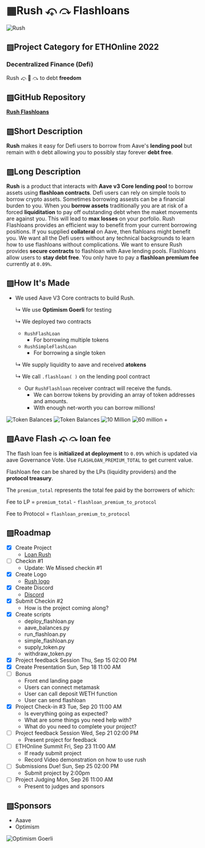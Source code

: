 
#  ▦Rush ⤽ ⤼ Flashloans
![Rush](./images/rush_contracts/rush_contracts.002.jpeg)

## ▨Project Category for ETHOnline 2022

### **Decentralized Finance (Defi)** 
Rush ⤽ 🎠 ⤼ to debt **freedom**

## ▨GitHub Repository
[**Rush Flashloans**](https://github.com/mmsaki/flash-loan-rush)

## ▨Short Description
**Rush** makes it easy for Defi users to borrow from Aave's **lending pool** but remain with `0` debt allowing you to possibly stay forever **debt free**.

## ▨Long Description

**Rush** is a product that interacts with **Aave v3 Core lending pool** to borrow assets using **flashloan contracts**. Defi users can rely on simple tools to borrow crypto assets. Sometimes borrowing assests can be a financial burden to you. When you **borrow assets** traditionally you are at risk of a forced **liquiditation** to pay off outstanding debt when the maket movements are against you. This will lead to **max losses** on your porfolio. Rush Flashloans provides an efficient way to benefit from your current borrowing positions. If you supplied **collateral** on Aave, then flahloans might benefit you. We want all the Defi users without any technical backgrounds to learn how to use flashloans without complications. We want to ensure Rush provides **secure contracts** to flashloan with Aave lending pools. Flashloans allow users to **stay debt free**. You only have to pay a **flashloan premium fee** currently at `0.09%`.

## ▨How It's Made

- We used Aave V3 Core contracts to build Rush. 
    
    ↳ We use **Optimism Goerli** for testing 

    ↳ We deployed two contracts
        
    - `RushFlashLoan`
        - For borrowing multiple tokens
    - `RushSimpleFlashLoan`
        - For borrowing a single token
    
    ↳ We supply liquidity to aave and received **atokens**

    ↳ We call `.flashloan( )` on the lending pool contract
        
    - Our `RushFlashloan` receiver contract will receive the funds.
        - We can borrow tokens by providing an array of token addresses and amounts.
        - With enough net-worth you can borrow millions!

![Token Balances](./images/rush_contracts/rush_contracts.003.jpeg)
![Token Balances](./images/rush_contracts/rush_contracts.004.jpeg)
![10 Million](./images/rush_contracts/rush_contracts.005.jpeg)
![60 million +](./images/rush_contracts/rush_contracts.006.jpeg)

## ▨Aave Flash ⤽ ⤼ loan fee

The flash loan fee is **initialized at deployment** to `0.09%` which is updated via aave Governance Vote. Use `FLASHLOAN_PREMIUM_TOTAL` to get current value.

Flashloan fee can be shared by the LPs (liquidity providers) and the **protocol treasury**. 

The `premium_total` represents the total fee paid by the borrowers of which:

Fee to LP = `premium_total` - `flashloan_premium_to_protocol`

Fee to Protocol = `flashloan_premium_to_protocol`

<!-- - Setting Up
    - Ensure we have enough funds when flashloaning
    - Calculate the profitability of liquidating loans vs gas costs
    - Ensure we have access toe the latest protocol user data
    - Fail safe security 
- Aave contracts and registry on Optimism 
    - [V3 Testnet Aave Address on Optimism Görli](https://docs.aave.com/developers/deployed-contracts/v3-testnet-addresses) -->


## ▨Roadmap

- [x] Create Project
    - [Loan Rush](https://ethglobal.com/showcase/rush-8s2mf)
- [ ] Checkin #1
   - Update: We Missed checkin #1
- [x] Create Logo
    - [Rush logo](./images/carousel.png)
- [x] Create Discord
    - [Discord](https://discord.gg/57TA3bHx62)
- [x] Submit Checkin #2 
    - How is the project coming along?
- [x] Create scripts
    - deploy_flashloan.py
    - aave_balances.py
    - run_flashloan.py
    - simple_flashloan.py
    - supply_token.py
    - withdraw_token.py
- [x] Project feedback Session Thu, Sep 15 02:00 PM
- [x] Create Presentation Sun, Sep 18 11:00 AM
- [ ] Bonus
    - Front end landing page
    - Users can connect metamask
    - User can call deposit WETH function
    - User can send flashloan
- [x] Project Check-in #3 Tue, Sep 20 11:00 AM
    - Is everything going as expected?
    - What are some things you need help with?
    - What do you need to complete your project?
- [ ] Project feedback Session Wed, Sep 21 02:00 PM
    - Present project for feedback
- [ ] ETHOnline Summit Fri, Sep 23 11:00 AM
    - If ready submit project
    - Record Video demonstration on how to use rush
- [ ] Submissions Due! Sun, Sep 25 02:00 PM
    - Submit project by 2:00pm
- [ ] Project Judging Mon, Sep 26 11:00 AM
    - Present to judges and sponsors
 

## ▧Sponsors
- Aaave
- Optimism

![Optimism Goerli](./images/rush_contracts/rush_contracts.008.jpeg)